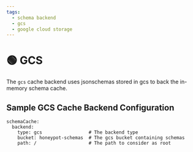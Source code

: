 ```yaml
---
tags:
  - schema backend
  - gcs
  - google cloud storage
---
```


# 🟢 GCS

The `gcs` cache backend uses jsonschemas stored in gcs to back the in-memory schema cache.

## Sample GCS Cache Backend Configuration

```
schemaCache:
  backend:
    type: gcs                 # The backend type
    bucket: honeypot-schemas  # The gcs bucket containing schemas
    path: /                   # The path to consider as root
```
